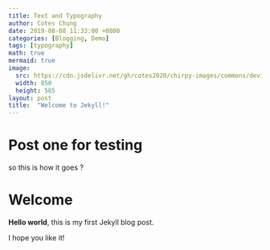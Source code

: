 ```yaml
---
title: Text and Typography
author: Cotes Chung
date: 2019-08-08 11:33:00 +0800
categories: [Blogging, Demo]
tags: [typography]
math: true
mermaid: true
image:
  src: https://cdn.jsdelivr.net/gh/cotes2020/chirpy-images/commons/devices-mockup.png
  width: 850
  height: 585
layout: post
title:  "Welcome to Jekyll!"
---
```


# Post one for testing 
so this is how it goes ? 
# Welcome

**Hello world**, this is my first Jekyll blog post.

I hope you like it!
